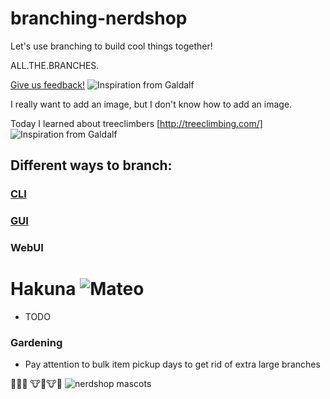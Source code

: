 # branching-nerdshop
Let's use branching to build cool things together!

ALL.THE.BRANCHES.

[Give us feedback!](https://goo.gl/forms/8CgLbdEEpzbfcGWh1)
![Inspiration from Galdalf](https://i.imgur.com/zmnvnk9.jpg)


I really want to add an image, but I don't know how to add an image.


Today I learned about treeclimbers [http://treeclimbing.com/]
![Inspiration from Galdalf](https://i.imgur.com/zmnvnk9.jpg)

## Different ways to branch:
### [CLI](https://docs.google.com/presentation/d/1AsiVGAmvbhDBb50xsOMuhiwWVhG3Ae36Jf48Y8o7c5g/edit?usp=sharing)
### [GUI](GUI/GUI.md)
### WebUI

# Hakuna ![Mateo](https://cityofaustin.github.io/innovation-fellows/assets/img/staff/mateo-clarke.jpg)

* TODO

### Gardening
* Pay attention to bulk item pickup days to get rid of extra large branches

🦄🦄🦄
🐮🔔🐮🔔
![nerdshop mascots](https://i.pinimg.com/originals/f6/9c/dd/f69cdd21821286221c54db5626e0bb24.gif)
